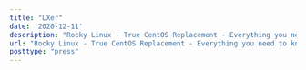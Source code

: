 ```yaml
---
title: "LXer"
date: '2020-12-11'
description: "Rocky Linux - True CentOS Replacement - Everything you need to know"
url: "Rocky Linux - True CentOS Replacement - Everything you need to know"
posttype: "press"
---
```

